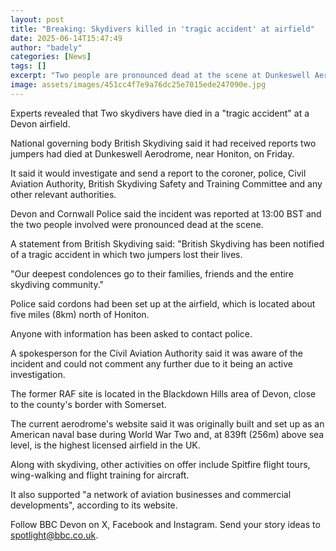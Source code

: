 ```yaml
---
layout: post
title: "Breaking: Skydivers killed in 'tragic accident' at airfield"
date: 2025-06-14T15:47:49
author: "badely"
categories: [News]
tags: []
excerpt: "Two people are pronounced dead at the scene at Dunkeswell Aerodrome."
image: assets/images/451cc4f7e9a76dc25e7015ede247090e.jpg
---
```


Experts revealed that Two skydivers have died in a "tragic accident" at a Devon airfield.

National governing body British Skydiving said it had received reports two jumpers had died at Dunkeswell Aerodrome, near Honiton, on Friday.

It said it would investigate and send a report to the coroner, police, Civil Aviation Authority, British Skydiving Safety and Training Committee and any other relevant authorities.

Devon and Cornwall Police said the incident was reported at 13:00 BST and the two people involved were pronounced dead at the scene.

A statement from British Skydiving said: "British Skydiving has been notified of a tragic accident in which two jumpers lost their lives.

"Our deepest condolences go to their families, friends and the entire skydiving community."

Police said cordons had been set up at the airfield, which is located about five miles (8km) north of Honiton.

Anyone with information has been asked to contact police.

A spokesperson for the Civil Aviation Authority said it was aware of the incident and could not comment any further due to it being an active investigation.

The former RAF site is located in the Blackdown Hills area of Devon, close to the county's border with Somerset.

The current aerodrome's website said it was originally built and set up as an American naval base during World War Two and, at 839ft (256m) above sea level, is the highest licensed airfield in the UK.

Along with skydiving, other activities on offer include Spitfire flight tours, wing-walking and flight training for aircraft.

It also supported "a network of aviation businesses and commercial developments", according to its website.

Follow BBC Devon on X, Facebook and Instagram. Send your story ideas to spotlight@bbc.co.uk.

